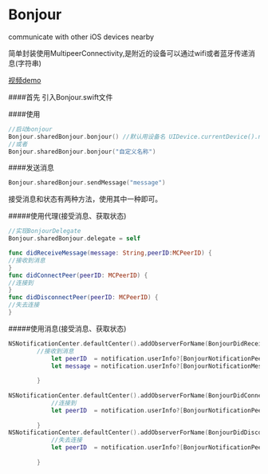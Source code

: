 # Bonjour
communicate with other iOS devices nearby

简单封装使用MultipeerConnectivity,是附近的设备可以通过wifi或者蓝牙传递消息(字符串)


[视频demo](http://v.youku.com/v_show/id_XMTQyMzc4Mzc3Mg==.html)

####首先
引入Bonjour.swift文件

####使用
```swift
//启动bonjour
Bonjour.sharedBonjour.bonjour() //默认用设备名 UIDevice.currentDevice().name
//或者
Bonjour.sharedBonjour.bonjour("自定义名称")
```


####发送消息
```swift
Bonjour.sharedBonjour.sendMessage("message")
```

接受消息和状态有两种方法，使用其中一种即可。

#####使用代理(接受消息、获取状态)

```swift
//实现BonjourDelegate
Bonjour.sharedBonjour.delegate = self

func didReceiveMessage(message: String,peerID:MCPeerID) {
//接收到消息
}
func didConnectPeer(peerID: MCPeerID) {
//连接到
}
func didDisconnectPeer(peerID: MCPeerID) {
//失去连接
}
```
#####使用消息(接受消息、获取状态)

```swift
NSNotificationCenter.defaultCenter().addObserverForName(BonjourDidReceiveMessageNotification, object: nil, queue: NSOperationQueue.mainQueue()) { (notification) -> Void in
        //接收到消息
            let peerID  = notification.userInfo?[BonjourNotificationPeerKey]
            let message = notification.userInfo?[BonjourNotificationMessageKey]
            
        }
        
NSNotificationCenter.defaultCenter().addObserverForName(BonjourDidConnectPeerNotification, object: nil, queue: NSOperationQueue.mainQueue()) { (notification) -> Void in
            //连接到
            let peerID  = notification.userInfo?[BonjourNotificationPeerKey]
            
        }
NSNotificationCenter.defaultCenter().addObserverForName(BonjourDidDisconnectPeerNotification, object: nil, queue: NSOperationQueue.mainQueue()) { (notification) -> Void in
            //失去连接
            let peerID  = notification.userInfo?[BonjourNotificationPeerKey]
            
        }
        
```
